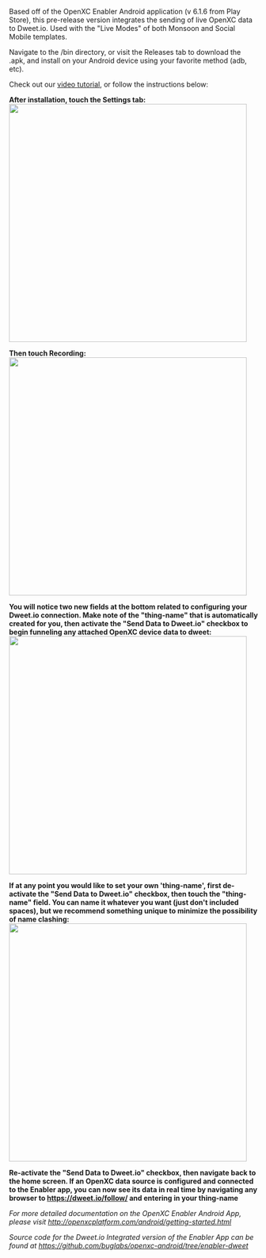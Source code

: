 Based off of the OpenXC Enabler Android application (v 6.1.6 from Play Store), this pre-release version integrates the sending of live OpenXC data to Dweet.io.  Used with the "Live Modes" of both Monsoon and Social Mobile templates.  

Navigate to the /bin directory, or visit the Releases tab to download the .apk, and install on your Android device using your favorite method (adb, etc).  

Check out our [video tutorial](https://youtu.be/-ONi76sI9yc), or follow the instructions below:

**After installation, touch the Settings tab:**
<img src="https://cloud.githubusercontent.com/assets/584962/11876984/86417162-a4ba-11e5-8486-c9cbed89b8e6.png" height="480" width="auto">

**Then touch Recording:**
<img src="https://cloud.githubusercontent.com/assets/584962/11877301/77053c40-a4bc-11e5-89f2-c65db5bc28d2.png" height="480" width="auto">

**You will notice two new fields at the bottom related to configuring your Dweet.io connection.  Make note of the "thing-name" that is automatically created for you, then activate the "Send Data to Dweet.io" checkbox to begin funneling any attached OpenXC device data to dweet:**
<img src="https://cloud.githubusercontent.com/assets/584962/11877317/96a3628e-a4bc-11e5-9c08-2b14ccb5e0bd.png" height="480" width="auto">

**If at any point you would like to set your own 'thing-name', first de-activate the "Send Data to Dweet.io" checkbox, then touch the "thing-name" field.  You can name it whatever you want (just don't included spaces), but we recommend something unique to minimize the possibility of name clashing:**
<img src="https://cloud.githubusercontent.com/assets/584962/11877657/bd304f1e-a4be-11e5-882c-5a47683f0532.png" height="480" width="auto">

**Re-activate the "Send Data to Dweet.io" checkbox, then navigate back to the home screen.  If an OpenXC data source is configured and connected to the Enabler app, you can now see its data in real time by navigating any browser to https://dweet.io/follow/ and entering in your thing-name**

*For more detailed documentation on the OpenXC Enabler Android App, please visit http://openxcplatform.com/android/getting-started.html*

*Source code for the Dweet.io Integrated version of the Enabler App can be found at https://github.com/buglabs/openxc-android/tree/enabler-dweet*

